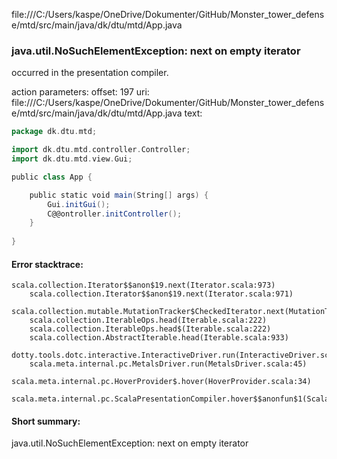 file:///C:/Users/kaspe/OneDrive/Dokumenter/GitHub/Monster_tower_defense/mtd/src/main/java/dk/dtu/mtd/App.java
### java.util.NoSuchElementException: next on empty iterator

occurred in the presentation compiler.

action parameters:
offset: 197
uri: file:///C:/Users/kaspe/OneDrive/Dokumenter/GitHub/Monster_tower_defense/mtd/src/main/java/dk/dtu/mtd/App.java
text:
```scala
package dk.dtu.mtd;

import dk.dtu.mtd.controller.Controller;
import dk.dtu.mtd.view.Gui;

public class App {

    public static void main(String[] args) {
        Gui.initGui();
        C@@ontroller.initController();
    }
   
}

```



#### Error stacktrace:

```
scala.collection.Iterator$$anon$19.next(Iterator.scala:973)
	scala.collection.Iterator$$anon$19.next(Iterator.scala:971)
	scala.collection.mutable.MutationTracker$CheckedIterator.next(MutationTracker.scala:76)
	scala.collection.IterableOps.head(Iterable.scala:222)
	scala.collection.IterableOps.head$(Iterable.scala:222)
	scala.collection.AbstractIterable.head(Iterable.scala:933)
	dotty.tools.dotc.interactive.InteractiveDriver.run(InteractiveDriver.scala:168)
	scala.meta.internal.pc.MetalsDriver.run(MetalsDriver.scala:45)
	scala.meta.internal.pc.HoverProvider$.hover(HoverProvider.scala:34)
	scala.meta.internal.pc.ScalaPresentationCompiler.hover$$anonfun$1(ScalaPresentationCompiler.scala:342)
```
#### Short summary: 

java.util.NoSuchElementException: next on empty iterator